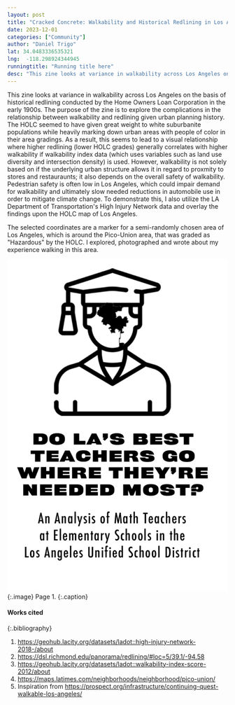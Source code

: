 ```yaml
---
layout: post
title: "Cracked Concrete: Walkability and Historical Redlining in Los Angeles"
date: 2023-12-01
categories: ["Community"]
author: "Daniel Trigo"
lat: 34.0483336535321 
lng:  -118.298924344945
runningtitle: "Running title here"
desc: "This zine looks at variance in walkability across Los Angeles on the basis of historical redlining conducted by the Home Owners Loan Corporation in the early 1900s."
---
```


This zine looks at variance in walkability across Los Angeles on the basis of historical redlining conducted by the Home Owners Loan Corporation in the early 1900s. The purpose of the zine is to explore the complications in the relationship between walkability and redlining given urban planning history. The HOLC seemed to have given great weight to white suburbanite populations while heavily marking down urban areas with people of color in their area gradings. As a result, this seems to lead to a visual relationship where higher redlining (lower HOLC grades) generally correlates with higher walkability if walkability index data (which uses variables such as land use diversity and intersection density) is used. However, walkability is not solely based on if the underlying urban structure allows it in regard to proxmity to stores and restauraunts; it also depends on the overall safety of walkability. Pedestrian safety is often low in Los Angeles, which could impair demand for walkability and ultimately slow needed reductions in automobile use in order to mitigate climate change. To demonstrate this, I also utilize the LA Department of Transportation's High Injury Network data and overlay the findings upon the HOLC map of Los Angeles. 

The selected coordinates are a marker for a semi-randomly chosen area of Los Angeles, which is around the Pico-Union area, that was graded as "Hazardous" by the HOLC. I explored, photographed and wrote about my experience walking in this area.   

![Zine1](images/Brown1.png)
   {:.image}
Page 1.
   {:.caption}
 


#### Works cited

{:.bibliography}
1. https://geohub.lacity.org/datasets/ladot::high-injury-network-2018-/about
2. https://dsl.richmond.edu/panorama/redlining/#loc=5/39.1/-94.58
3. https://geohub.lacity.org/datasets/ladot::walkability-index-score-2012/about
4. https://maps.latimes.com/neighborhoods/neighborhood/pico-union/
5. Inspiration from https://prospect.org/infrastructure/continuing-quest-walkable-los-angeles/
